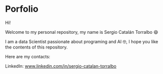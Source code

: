 # Porfolio

Hi!

Welcome to my personal repository, my name is Sergio Catalán Torralbo :smile:

I am a data Scientist passionate about programing and AI :nerd_face:, I hope you like the contents of this repository.

Here are my contacts:

LinkedIn: www.linkedin.com/in/sergio-catalan-torralbo
